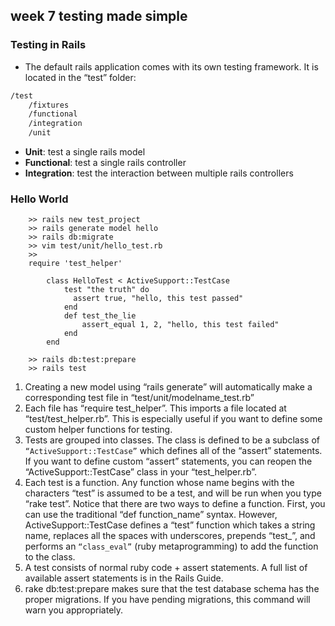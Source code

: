 ## week 7 testing made simple

### Testing in Rails
- The default rails application comes with its own testing framework. It is located in the “test” folder:

```bash
/test
    /fixtures
    /functional
    /integration
    /unit
```

- **Unit**: test a single rails model
- **Functional**: test a single rails controller
- **Integration**: test the interaction between multiple rails controllers

### Hello World

```rails
    >> rails new test_project
    >> rails generate model hello
    >> rails db:migrate
    >> vim test/unit/hello_test.rb
    >>
    require 'test_helper'
    
        class HelloTest < ActiveSupport::TestCase
            test "the truth" do
              assert true, "hello, this test passed"
            end
            def test_the_lie
                assert_equal 1, 2, "hello, this test failed"
            end
        end
        
    >> rails db:test:prepare
    >> rails test
```

1. Creating a new model using “rails generate” will automatically make a corresponding test file in “test/unit/modelname_test.rb”
2. Each file has “require test_helper”. This imports a file located at “test/test_helper.rb”. This is especially useful if you want to define some custom helper functions for testing.
3. Tests are grouped into classes. The class is defined to be a subclass of `“ActiveSupport::TestCase”` which defines all of the “assert” statements. If you want to define custom “assert” statements, you can reopen the “ActiveSupport::TestCase” class in your “test_helper.rb”.
4. Each test is a function. Any function whose name begins with the characters “test” is assumed to be a test, and will be run when you type “rake test”. Notice that there are two ways to define a function. First, you can use the traditional “def function_name” syntax. However, ActiveSupport::TestCase defines a “test” function which takes a string name, replaces all the spaces with underscores, prepends “test_”, and performs an `“class_eval”` (ruby metaprogramming) to add the function to the class.
5. A test consists of normal ruby code + assert statements. A full list of available assert statements is in the Rails Guide.
6. rake db:test:prepare makes sure that the test database schema has the proper migrations. If you have pending migrations, this command will warn you appropriately.


